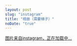 ```yaml
---
layout: post
slug: "instagram"
title: "相册（需要梯子）"
noDate: "true"
---
```


<div class="instagram" data-client-id="acb273550d5641c69d577945cd7d04b9" data-user-id="2363711172">
    <a href="https://instagram.com/tlzyh/" target="_blank" class="open-ins">图片来自instagram，正在加载中…</a>
</div>
<script src="http://upcdn.b0.upaiyun.com/libs/jquery/jquery-2.0.3.min.js"></script>
<script src="/js/jquery.lazyload.js"></script>
<script src="/js/instagram.js"></script>
